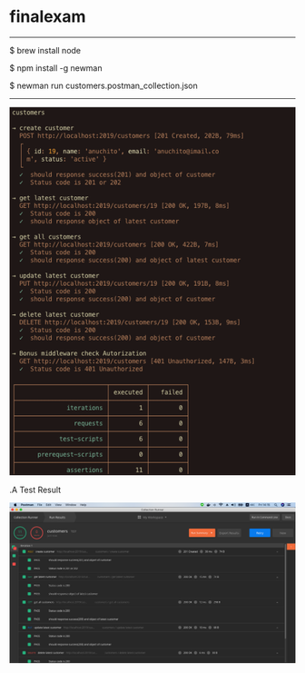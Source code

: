 # finalexam

----
$ brew install node

$ npm install -g newman

$ newman run customers.postman_collection.json 

----
![Test Result](https://raw.githubusercontent.com/thitiphong/finalexam/master/test_result/newman.png)


.A Test Result

![Test Result](https://raw.githubusercontent.com/thitiphong/finalexam/master/test_result/postman.png)

